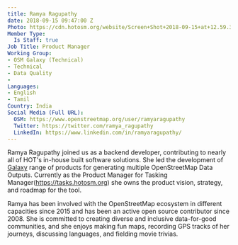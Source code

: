 ```yaml
---
title: Ramya Ragupathy
date: 2018-09-15 09:47:00 Z
Photo: https://cdn.hotosm.org/website/Screen+Shot+2018-09-15+at+12.59.35.png
Member Type:
  Is Staff: true
Job Title: Product Manager
Working Group:
- OSM Galaxy (Technical)
- Technical
- Data Quality
- 
Languages:
- English
- Tamil
Country: India
Social Media (Full URL):
  OSM: https://www.openstreetmap.org/user/ramyaragupathy
  Twitter: https://twitter.com/ramya_ragupathy
  LinkedIn: https://www.linkedin.com/in/ramyaragupathy/
---
```


Ramya Ragupathy joined us as a backend developer, contributing to nearly all of HOT's in-house built software solutions. She led the development of [Galaxy](https://galaxy.hotosm.org/) range of products for generating multiple OpenStreetMap Data Outputs. Currently as the Product Manager for Tasking Manager(https://tasks.hotosm.org) she owns the product vision, strategy, and roadmap for the tool. 

Ramya has been involved with the OpenStreetMap ecosystem in different capacities since 2015 and has been an active open source contributor since 2008. She is committed to creating diverse and inclusive data-for-good communities, and she enjoys making fun maps, recording GPS tracks of her journeys, discussing languages, and fielding movie trivias. 